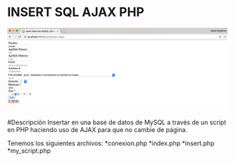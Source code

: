 # INSERT SQL AJAX PHP
<img src="screenshoot1.png" alt="HTML5 Icon" >

#Descripción
Insertar en una base de datos de MySQL a través de un script en PHP haciendo uso de AJAX para que no cambie de página.

Tenemos los siguientes archivos:
	*conexion.php
	*index.php
	*insert.php
	*my_script.php

	
